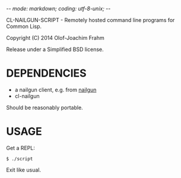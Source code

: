 -*- mode: markdown; coding: utf-8-unix; -*-

CL-NAILGUN-SCRIPT - Remotely hosted command line programs for Common Lisp.

Copyright (C) 2014 Olof-Joachim Frahm

Release under a Simplified BSD license.

# DEPENDENCIES

- a nailgun client, e.g. from [nailgun]
- cl-nailgun

Should be reasonably portable.

# USAGE

Get a REPL:

    $ ./script

Exit like usual.

[nailgun]: <https://github.com/martylamb/nailgun> "nailgun"
